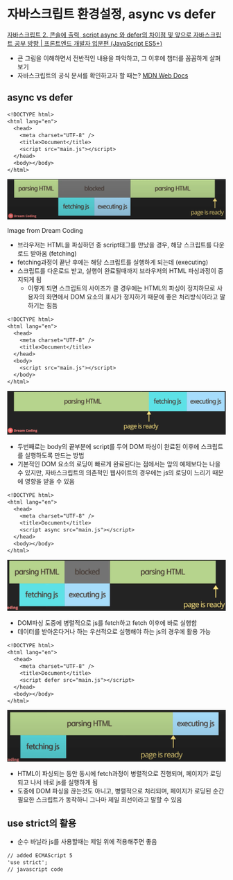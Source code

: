 # 자바스크립트 환경설정, async vs defer

[자바스크립트 2. 콘솔에 출력, script async 와 defer의 차이점 및 앞으로 자바스크립트 공부 방향 | 프론트엔드 개발자 입문편 (JavaScript ES5+)](https://youtu.be/tJieVCgGzhs)

- 큰 그림을 이해하면서 전반적인 내용을 파악하고, 그 이후에 챕터를 꼼꼼하게 살펴보기
- 자바스크립트의 공식 문서를 확인하고자 할 때는?
  [MDN Web Docs](https://developer.mozilla.org/ko/)

## async vs defer

```tsx
<!DOCTYPE html>
<html lang="en">
  <head>
    <meta charset="UTF-8" />
    <title>Document</title>
    <script src="main.js"></script>
  </head>
  <body></body>
</html>
```

![images/config_async_vs_defer/1.png](images/config_async_vs_defer/1.png)

Image from Dream Coding

- 브라우저는 HTML을 파싱하던 중 script태그를 만났을 경우, 해당 스크립트를 다운로드 받아옴 (fetching)
- fetching과정이 끝난 후에는 해당 스크립트를 실행하게 되는데 (executing)
- 스크립트를 다운로드 받고, 실행이 완료될때까지 브라우저의 HTML 파싱과정이 중지되게 됨
  - 이렇게 되면 스크립트의 사이즈가 클 경우에는 HTML의 파싱이 정지하므로 사용자의 화면에서 DOM 요소의 표시가 정지하기 때문에 좋은 처리방식이라고 말하기는 힘듬

```tsx
<!DOCTYPE html>
<html lang="en">
  <head>
    <meta charset="UTF-8" />
    <title>Document</title>
  </head>
  <body>
    <script src="main.js"></script>
  </body>
</html>
```

![images/config_async_vs_defer/2.png](images/config_async_vs_defer/2.png)

- 두번째로는 body의 끝부분에 script를 두어 DOM 파싱이 완료된 이후에 스크립트를 실행하도록 만드는 방법
- 기본적인 DOM 요소의 로딩이 빠르게 완료된다는 점에서는 앞의 예제보다는 나을 수 있지만, 자바스크립트의 의존적인 웹사이트의 경우에는 js의 로딩이 느리기 때문에 영향을 받을 수 있음

```tsx
<!DOCTYPE html>
<html lang="en">
  <head>
    <meta charset="UTF-8" />
    <title>Document</title>
    <script async src="main.js"></script>
  </head>
  <body></body>
</html>
```

![images/config_async_vs_defer/3.png](images/config_async_vs_defer/3.png)

- DOM파싱 도중에 병렬적으로 js를 fetch하고 fetch 이후에 바로 실행함
- 데이터를 받아온다거나 하는 우선적으로 실행해야 하는 js의 경우에 활용 가능

```tsx
<!DOCTYPE html>
<html lang="en">
  <head>
    <meta charset="UTF-8" />
    <title>Document</title>
    <script defer src="main.js"></script>
  </head>
  <body></body>
</html>
```

![images/config_async_vs_defer/4.png](images/config_async_vs_defer/4.png)

- HTML이 파싱되는 동안 동시에 fetch과정이 병렬적으로 진행되며, 페이지가 로딩되고 나서 바로 js를 실행하게 됨
- 도중에 DOM 파싱을 끊는것도 아니고, 병렬적으로 처리되며, 페이지가 로딩된 순간 필요한 스크립트가 동작하니 그나마 제일 최선이라고 말할 수 있음

## use strict의 활용

- 순수 바닐라 js를 사용할때는 제일 위에 적용해주면 좋음

```tsx
// added ECMAScript 5
'use strict';
// javascript code
```
